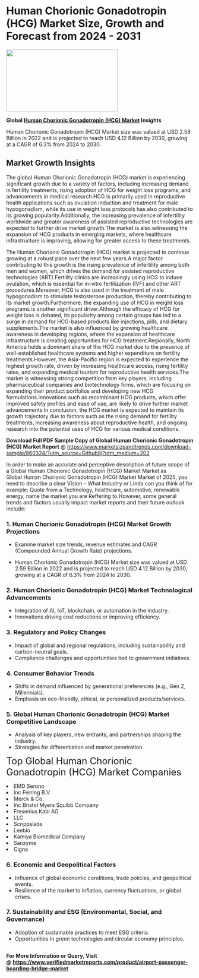 <H1>Human Chorionic Gonadotropin (HCG) Market Size, Growth and Forecast from 2024 - 2031</H1><img class="aligncenter size-medium wp-image-584254" src="https://thirdeyenews.in/wp-content/uploads/2024/09/Global-Market-Research-300x168.jpeg" alt="" width="300" height="168" /><p><strong>Global&nbsp;<a href="https://www.marketsizeandtrends.com/download-sample/860324/?utm_source=Github8j?utm_medium=202">Human Chorionic Gonadotropin (HCG) Market</a> Insights</strong></p><p>Human Chorionic Gonadotropin (HCG) Market size was valued at USD 2.59 Billion in 2022 and is projected to reach USD 4.12 Billion by 2030, growing at a CAGR of 6.3% from 2024 to 2030.</p><p><h2>Market Growth Insights</h2> <p>The global Human Chorionic Gonadotropin (HCG) market is experiencing significant growth due to a variety of factors, including increasing demand in fertility treatments, rising adoption of HCG for weight loss programs, and advancements in medical research.HCG is primarily used in reproductive health applications such as ovulation induction and treatment for male hypogonadism, while its use in weight loss protocols has also contributed to its growing popularity.Additionally, the increasing prevalence of infertility worldwide and greater awareness of assisted reproductive technologies are expected to further drive market growth.The market is also witnessing the expansion of HCG products in emerging markets, where healthcare infrastructure is improving, allowing for greater access to these treatments.</p> <p>The Human Chorionic Gonadotropin (HCG) market is projected to continue growing at a robust pace over the next few years.A major factor contributing to this growth is the rising prevalence of infertility among both men and women, which drives the demand for assisted reproductive technologies (ART).Fertility clinics are increasingly using HCG to induce ovulation, which is essential for in-vitro fertilization (IVF) and other ART procedures.Moreover, HCG is also used in the treatment of male hypogonadism to stimulate testosterone production, thereby contributing to its market growth.Furthermore, the expanding use of HCG in weight loss programs is another significant driver.Although the efficacy of HCG for weight loss is debated, its popularity among certain groups has led to a surge in demand for HCG-based products like injections, pills, and dietary supplements.The market is also influenced by growing healthcare awareness in developing regions, where the expansion of healthcare infrastructure is creating opportunities for HCG treatment.Regionally, North America holds a dominant share of the HCG market due to the presence of well-established healthcare systems and higher expenditure on fertility treatments.However, the Asia-Pacific region is expected to experience the highest growth rate, driven by increasing healthcare access, rising fertility rates, and expanding medical tourism for reproductive health services.The market is witnessing strong competition from key players, including pharmaceutical companies and biotechnology firms, which are focusing on expanding their product portfolios and developing new HCG formulations.Innovations such as recombinant HCG products, which offer improved safety profiles and ease of use, are likely to drive further market advancements.In conclusion, the HCG market is expected to maintain its growth trajectory due to factors such as the rising demand for fertility treatments, increasing awareness about reproductive health, and ongoing research into the potential uses of HCG for various medical conditions.</p> <p><span class=""><strong>Download Full PDF Sample Copy of Global Human Chorionic Gonadotropin (HCG) Market Report</strong> @ <a href="https://www.marketsizeandtrends.com/download-sample/860324/?utm_source=Github8j?utm_medium=202" target="_blank">https://www.marketsizeandtrends.com/download-sample/860324/?utm_source=Github8j?utm_medium=202</a></span></p><p>In order to make an accurate and perceptive description of future scope of a Global&nbsp;Human Chorionic Gonadotropin (HCG) Market Market as Global&nbsp;Human Chorionic Gonadotropin (HCG) Market Market of 2025, you need to describe a clear Vision &ndash; What Industry or Linda can you think of for example: Quote from a Technology, healthcare, automotive, renewable energy, name the market you are Reffering to.However, some general trends and factors usually impact market reports and their future outlook include:</p><h3>1.&nbsp;<strong>Human Chorionic Gonadotropin (HCG) Market Growth Projections</strong></h3><ul><li>Examine market size trends, revenue estimates and CAGR (Compounded Annual Growth Rate) projections.</li><li><p>Human Chorionic Gonadotropin (HCG) Market size was valued at USD 2.59 Billion in 2022 and is projected to reach USD 4.12 Billion by 2030, growing at a CAGR of 6.3% from 2024 to 2030.</p></li></ul><h3>2.&nbsp;<strong>Human Chorionic Gonadotropin (HCG) Market Technological Advancements</strong></h3><ul><li>Integration of AI, IoT, blockchain, or automation in the industry.</li><li>Innovations driving cost reductions or improving efficiency.</li></ul><h3>3.&nbsp;<strong>Regulatory and Policy Changes</strong></h3><ul><li>Impact of global and regional regulations, including sustainability and carbon-neutral goals.</li><li>Compliance challenges and opportunities tied to government initiatives.</li></ul><h3>4.&nbsp;<strong>Consumer Behavior Trends</strong></h3><ul><li>Shifts in demand influenced by generational preferences (e.g., Gen Z, Millennials).</li><li>Emphasis on eco-friendly, ethical, or personalized products/services.</li></ul><h3>5.&nbsp;<strong>Global Human Chorionic Gonadotropin (HCG) Market Competitive Landscape</strong></h3><ul><li>Analysis of key players, new entrants, and partnerships shaping the industry.</li><li>Strategies for differentiation and market penetration.</li></ul><p data-pm-slice="1 1 []"><span style="color: inherit; font-family: inherit; font-size: 25px;">Top Global Human Chorionic Gonadotropin (HCG) Market Companies</span></p><div class="" data-test-id=""><p><li>EMD Serono</li><li> Inc Ferring B.V</li><li> Merck & Co.</li><li> Inc Bristol Myers Squibb Company</li><li> Fresenius Kabi AG</li><li> LLC</li><li> Scrippslabs</li><li> Leebio</li><li> Kamiya Biomedical Company</li><li> Sanzyme</li><li> Cigna</li></p></div><h3>6.&nbsp;<strong>Economic and Geopolitical Factors</strong></h3><ul><li>Influence of global economic conditions, trade policies, and geopolitical events.</li><li>Resilience of the market to inflation, currency fluctuations, or global crises.</li></ul><h3>7.&nbsp;<strong>Sustainability and ESG (Environmental, Social, and Governance)</strong></h3><ul><li>Adoption of sustainable practices to meet ESG criteria.</li><li>Opportunities in green technologies and circular economy principles.</li></ul><h2><strong style="font-size: 14px;">For More Information or Query, Visit @&nbsp;</strong><a style="background-color: #ffffff; font-size: 14px;" href="https://www.marketsizeandtrends.com/report/human-chorionic-gonadotropin-hcg-market/" target="_blank">https://www.verifiedmarketreports.com/product/airport-passenger-boarding-bridge-market</a></h2>